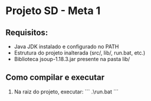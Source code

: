 # Projeto SD - Meta 1

## Requisitos:
- Java JDK instalado e configurado no PATH
- Estrutura do projeto inalterada (src/, lib/, run.bat, etc.)
- Biblioteca jsoup-1.18.3.jar presente na pasta lib/

## Como compilar e executar

1. Na raiz do projeto, executar:
        ```
        .\run.bat
        ´´´
